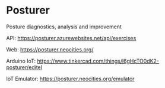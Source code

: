 # Posturer
Posture diagnostics, analysis and improvement

API: https://posturer.azurewebsites.net/api/exercises

Web: https://posturer.neocities.org/

Arduino IoT: https://www.tinkercad.com/things/l6gHcTO0dK2-posturer/editel

IoT Emulator: https://posturer.neocities.org/emulator
